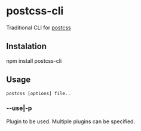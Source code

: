 # postcss-cli

Traditional CLI for [postcss]

## Instalation

npm install postcss-cli


## Usage

    postcss [options] file..

### --use|-p

Plugin to be used. Multiple plugins can be specified.


[postcss]: https://github.com/postcss/postcss